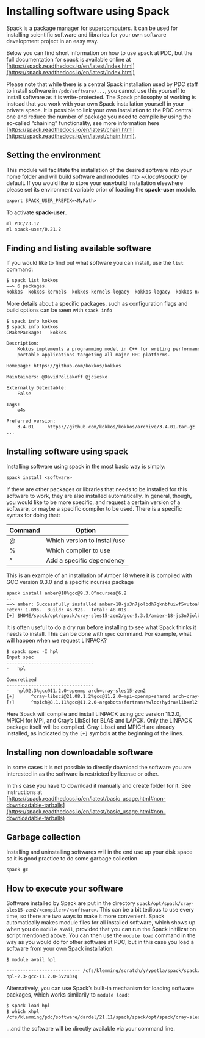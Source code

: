 

# Installing software using Spack

Spack is a package manager for supercomputers. It can be used for installing scientific software and libraries for your own software development project in an easy way.

Below you can find short information on how to use spack at PDC, but the full documentation
for spack is available online at [https://spack.readthedocs.io/en/latest/index.html](https://spack.readthedocs.io/en/latest/index.html)

Please note that while there is a central Spack installation used by PDC staff to install software in `/pdc/software/...`, you cannot use this yourself to install software as it is write-protected. The Spack philosophy of working is instead that you work with your own Spack installation
yourself in your private space. It is possible to link your own installation to the PDC central one and reduce the number of package you need to compile by using the so-called “chaining” functionality, see more information here [https://spack.readthedocs.io/en/latest/chain.html](https://spack.readthedocs.io/en/latest/chain.html).

## Setting the environment

This module will facilitate the installation of the desired software
into your home folder and will build software and modules into
 *~/.local/spack/* by default.
If you would like to store your easybuild installation elsewhere please
set its environment variable prior of loading the **spack-user** module.

```default
export SPACK_USER_PREFIX=<MyPath>
```

To activate **spack-user**.

```default
ml PDC/23.12
ml spack-user/0.21.2
```

## Finding and listing available software

If you would like to find out what software you can install, use the `list` command:

```default
$ spack list kokkos
==> 6 packages.
kokkos  kokkos-kernels  kokkos-kernels-legacy  kokkos-legacy  kokkos-nvcc-wrapper  py-pykokkos-base
```

More details about a specific packages, such as configuration flags and build options can be seen with `spack info`

```default
$ spack info kokkos
$ spack info kokkos
CMakePackage:   kokkos

Description:
    Kokkos implements a programming model in C++ for writing performance
    portable applications targeting all major HPC platforms.

Homepage: https://github.com/kokkos/kokkos

Maintainers: @DavidPoliakoff @jciesko

Externally Detectable:
    False

Tags:
    e4s

Preferred version:
    3.4.01     https://github.com/kokkos/kokkos/archive/3.4.01.tar.gz
...
```

## Installing software using spack

Installing software using spack in the most basic way is simply:

```default
spack install <software>
```

If there are other packages or libraries that needs to be installed for this software to work, they are also installed automatically. In general, though, you would like to be more specific, and request a certain version of a software, or maybe a specific compiler to be used. There is a specific syntax for doing that:

| Command   | Option                       |
|-----------|------------------------------|
| @         | Which version to install/use |
| %         | Which compiler to use        |
| ^         | Add a specific dependency    |

This is an example of an installation of Amber 18
where it is compiled with GCC version 9.3.0 and a specific ncurses package

```default
spack install amber@18%gcc@9.3.0^ncurses@6.2
...
==> amber: Successfully installed amber-18-js3n7jolbdh7gknbfuiwf5vutoaljckd
Fetch: 1.09s.  Build: 46.92s.  Total: 48.01s.
[+] $HOME/spack/opt/spack/cray-sles15-zen2/gcc-9.3.0/amber-18-js3n7jolbdh7gknbfuiwf5vutoaljckd
```

It is often useful to do a dry run before installing to see what Spack thinks it needs to install. This can be done with `spec` command. For example, what will happen when we request LINPACK?

```default
$ spack spec -I hpl
Input spec
--------------------------------
-   hpl

Concretized
--------------------------------
-   hpl@2.3%gcc@11.2.0~openmp arch=cray-sles15-zen2
[+]      ^cray-libsci@21.08.1.2%gcc@11.2.0~mpi~openmp+shared arch=cray-sles15-zen2
[+]      ^mpich@8.1.11%gcc@11.2.0~argobots+fortran+hwloc+hydra+libxml2+pci+romio~slurm~two_level_namespace~verbs+wrapperrpath device=ch4 netmod=ofi pmi=pmi arch=cray-sles15-zen2
```

Here Spack will compile and install LINPACK using gcc version 11.2.0, MPICH for MPI, and Cray’s LibSci for BLAS and LAPCK. Only the LINPACK package itself will be compiled. Cray Libsci and MPICH are already installed, as indicated by the `[+]` symbols at the beginning of the lines.

## Installing non downloadable software

In some cases it is not possible to directly download the software you are interested in
as the software is restricted by license or other.

In this case you have to download it manually and create folder for it.
See instructions at [https://spack.readthedocs.io/en/latest/basic_usage.html#non-downloadable-tarballs](https://spack.readthedocs.io/en/latest/basic_usage.html#non-downloadable-tarballs)

## Garbage collection

Installing and uninstalling softwares will in the end use up your disk space
so it is good practice to do some garbage collection

```default
spack gc
```

## How to execute your software

Software installed by Spack are put in the directory `spack/opt/spack/cray-sles15-zen2/<compiler>/<software>`.
This can be a bit tedious to use every time, so there are two ways to make it more convenient. Spack automatically makes module files for all installed software, which shows up when you do `module avail`, provided that you can run the Spack initilization script mentioned above. You can then use the `module load` command in the way as you would do for other software at PDC, but in this case you load a software from your own Spack installation.

```default
$ module avail hpl

--------------------------- /cfs/klemming/scratch/y/ypetla/spack/spack/share/spack/modules/cray-sles15-zen2 ---------------------------
hpl-2.3-gcc-11.2.0-5v2u3sq
```

Alternatively, you can use Spack’s built-in mechanism for loading software packages, which works similarily to `module load`:

```default
$ spack load hpl
$ which xhpl
/cfs/klemming/pdc/software/dardel/21.11/spack/spack/opt/spack/cray-sles15-zen2/gcc-11.2.0/hpl-2.3-5v2u3sqa3huu2djhxdtjxbfaoysdwfpy/bin/xhpl
```

…and the software will be directly available via your command line.
